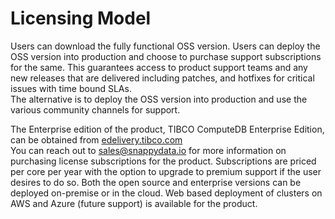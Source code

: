 # Licensing Model

Users can download the fully functional OSS version. Users can deploy the OSS version into production and choose to purchase support subscriptions for the same. This guarantees access to product support teams and any new releases that are delivered including patches, and hotfixes for critical issues with time bound SLAs.</br> The alternative is to deploy the OSS version into production and use the various community channels for support.

The Enterprise edition of the product, TIBCO ComputeDB Enterprise Edition, can be obtained from [edelivery.tibco.com](edelivery.tibco.com) </br>You can reach out to [sales@snappydata.io](mailto:sales@snappydata.io) for more information on purchasing license subscriptions for the product. Subscriptions are priced per core per year with the option to upgrade to premium support if the user desires to do so. Both the open source and enterprise versions can be deployed on-premise or in the cloud. Web based deployment of clusters on AWS and Azure (future support) is available for the product.
